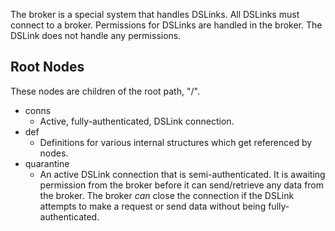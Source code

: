 The broker is a special system that handles DSLinks. All DSLinks must connect to a broker. Permissions for DSLinks are handled in the broker. The DSLink does not handle any permissions.

Root Nodes
---
These nodes are children of the root path, "/".

* conns
  * Active, fully-authenticated, DSLink connection.
* def
  * Definitions for various internal structures which get referenced by nodes.
* quarantine
  * An active DSLink connection that is semi-authenticated. It is awaiting permission from the broker before it can send/retrieve any data from the broker. The broker *can* close the connection if the DSLink attempts to make a request or send data without being fully-authenticated.

